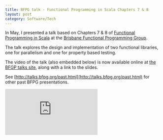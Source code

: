 ```yaml
---
title: BFPG talk - Functional Programming in Scala Chapters 7 & 8
layout: post
category: Software/Tech
---
```


In May, I presented a talk based on Chapters 7 & 8 of [Functional Programming
in Scala](https://www.manning.com/books/functional-programming-in-scala) at the
[Brisbane Functional Programming
Group](http://www.meetup.com/Brisbane-Functional-Programming-Group/).

The talk explores the design and implementation of two functional libraries, one for
parallelism and one for property based testing.

The video of the talk (also embedded below) is now available online at
[the BFGP talks site](http://talks.bfpg.org/talks/2016-05-10.talk_fp_in_scala_7_8.html),
along with a link to the slides.

See [http://talks.bfpg.org/past.html](http://talks.bfpg.org/past.html) for
other past BFPG presentations.

<div class='embed-container'><iframe src='https://www.youtube.com/embed/ZSKeOZMoWUg' frameborder='0' allowfullscreen></iframe></div>
